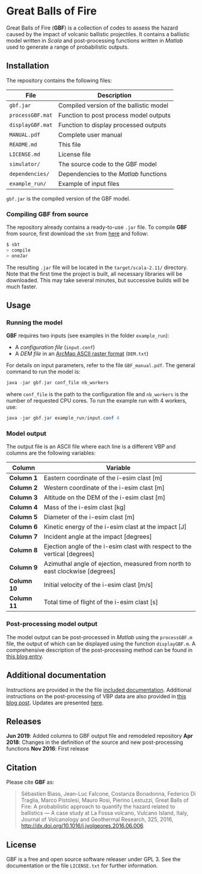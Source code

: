 # Great Balls of Fire

Great Balls of Fire (**GBF**) is a collection of codes to assess the hazard caused by the impact of volcanic ballistic projectiles. It contains a ballistic model written in *Scala* and post-processing functions written in *Matlab* used to generate a range of probabilistic outputs.



## Installation

The repository contains the following files:

File | Description
----- | ------
`gbf.jar` | Compiled version of the ballistic model
`processGBF.mat` | Function to post process model outputs
`displayGBF.mat` | Function to display processed outputs
`MANUAL.pdf` | Complete user manual
`README.md` | This file
`LICENSE.md` | License file
`simulator/` | The source code to the GBF model
`dependencies/` | Dependencies to the *Matlab* functions 
`example_run/` | Example of input files

`gbf.jar` is the compiled version of the GBF model.

### Compiling GBF from source
The repository already contains a ready-to-use `.jar` file. To compile **GBF** from source, first download the `sbt` from [here](https://www.scala-sbt.org/index.html) and follow: 

```java
$ sbt
> compile
> oneJar
```
The resulting `.jar` file will be located in the `target/scala-2.11/` directory. Note that the first time the project is built, all necessary libraries will be downloaded. This may take several minutes, but successive builds will be much faster.

## Usage

### Running the model
**GBF** requires two inputs (see examples in the folder `example_run`):
- A *configuration file* (`input.conf`)
- A *DEM file* in an [ArcMap ASCII raster format](http://desktop.arcgis.com/en/arcmap/latest/manage-data/raster-and-images/esri-ascii-raster-format.htm) (`DEM.txt`)

For details on input parameters, refer to the file `GBF_manual.pdf`. The general command to run the model is:
```java
java -jar gbf.jar conf_file nb_workers
```

where `conf_file` is the path to the configuration file and `nb_workers` is the number of requested CPU cores. To run the example run with 4 workers, use:
```java
java -jar gbf.jar example_run/input.conf 4
```

### Model output
The output file is an ASCII file where each line is a different VBP and columns are the following variables:

Column | Variable
-------| --------
**Column 1**| Eastern coordinate of the i-esim clast [m]
**Column 2**| Western coordinate of the i-esim clast [m]
**Column 3**| Altitude on the DEM of the i-esim clast [m]
**Column 4**| Mass of the i-esim clast [kg]
**Column 5**| Diameter of the i-esim clast [m]
**Column 6**| Kinetic energy of the i-esim clast at the impact [J]
**Column 7**| Incident angle at the impact [degrees]
**Column 8**| Ejection angle of the i-esim clast with respect to the vertical [degrees]
**Column 9**| Azimuthal angle of ejection, measured from north to east clockwise [degrees]
**Column 10** | Initial velocity of the i-esim clast [m/s]
**Column 11** | Total time of flight of the i-esim clast [s]

### Post-processing model output
The model output can be post-processed in *Matlab* using the `processGBF.m` file, the output of which can be displayed using the function `displayGBF.m`. A comprehensive description of the post-processing method can be found in [this blog entry](https://e5k.github.io/codes/2017/10/09/ballistic-post-processing/).





## Additional documentation
Instructions are provided in the the file [included documentation](https://github.com/unigeSPC/gbf/raw/master/doc/doc.pdf). Additional instructions on the post-processing of VBP data are also provided in [this blog post](https://e5k.github.io/codes/2017/10/09/ballistic-post-processing/). Updates are presented [here](https://e5k.github.io/pages/gbf).

## Releases
**Jun 2019**: Added columns to GBF output file and remodeled repository
**Apr 2018**: Changes in the definition of the source and new post-processing functions
**Nov 2016**: First release

## Citation
Please cite **GBF** as:
> Sébastien Biass, Jean-Luc Falcone, Costanza Bonadonna, Federico Di Traglia, Marco Pistolesi, Mauro Rosi, Pierino Lestuzzi, Great Balls of Fire: A probabilistic approach to quantify the hazard related to ballistics — A case study at La Fossa volcano, Vulcano Island, Italy, Journal of Volcanology and Geothermal Research, 325, 2016, http://dx.doi.org/10.1016/j.jvolgeores.2016.06.006.

## License
GBF is a free and open source software releaser under GPL 3. See the
documentation or the file `LICENSE.txt` for further information.

